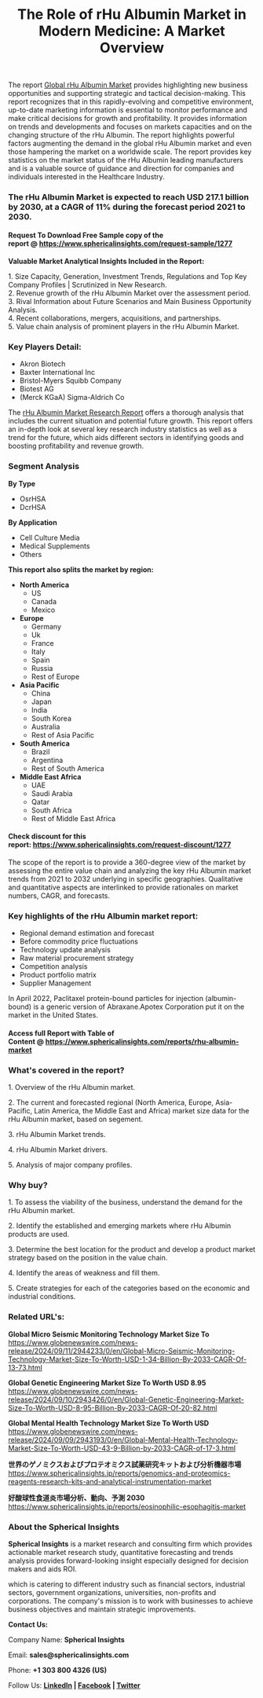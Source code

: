 <h1 style="text-align: center;">The Role of rHu Albumin Market in Modern Medicine: A Market Overview</h1>
<p>&nbsp;</p>
<p>The report&nbsp;<a href="https://www.sphericalinsights.com/reports/rhu-albumin-market" target="_blank" rel="noopener noreferrer">Global rHu Albumin Market</a>&nbsp;provides highlighting new business opportunities and supporting strategic and tactical decision-making. This report recognizes that in this rapidly-evolving and competitive environment, up-to-date marketing information is essential to monitor performance and make critical decisions for growth and profitability. It provides information on trends and developments and focuses on markets capacities and on the changing structure of the rHu Albumin. The report highlights powerful factors augmenting the demand in the global rHu Albumin market and even those hampering the market on a worldwide scale. The report provides key statistics on the market status of the rHu Albumin leading manufacturers and is a valuable source of guidance and direction for companies and individuals interested in the Healthcare Industry.</p>
<h3>The rHu Albumin Market is expected to reach USD 217.1 billion by 2030, at a CAGR of 11% during the forecast period 2021 to 2030.</h3>
<h4>Request To Download Free Sample copy of the report&nbsp;@&nbsp;<a href="https://www.sphericalinsights.com/request-sample/1277" target="_blank" rel="noopener noreferrer">https://www.sphericalinsights.com/request-sample/1277</a></h4>
<p><strong>Valuable Market Analytical Insights Included in the Report:</strong></p>
<p>1. Size Capacity, Generation, Investment Trends, Regulations and Top Key Company Profiles | Scrutinized in New Research.<br />2. Revenue growth of the rHu Albumin Market over the assessment period.<br />3. Rival Information about Future Scenarios and Main Business Opportunity Analysis.<br />4. Recent collaborations, mergers, acquisitions, and partnerships.<br />5. Value chain analysis of prominent players in the rHu Albumin Market.</p>
<h3><strong>Key Players Detail:</strong></h3>
<ul>
<li>Akron Biotech</li>
<li>Baxter International Inc</li>
<li>Bristol-Myers Squibb Company</li>
<li>Biotest AG</li>
<li>(Merck KGaA) Sigma-Aldrich Co</li>
</ul>
<p>The&nbsp;<a href="https://www.sphericalinsights.com/reports/rhu-albumin-market" target="_blank" rel="noopener noreferrer">rHu Albumin Market Research Report</a>&nbsp;offers a thorough analysis that includes the current situation and potential future growth. This report offers an in-depth look at several key research industry statistics as well as a trend for the future, which aids different sectors in identifying goods and boosting profitability and revenue growth.</p>
<h3><strong>Segment Analysis</strong></h3>
<p><strong>By Type</strong></p>
<ul>
<li>OsrHSA</li>
<li>DcrHSA</li>
</ul>
<p><strong>By Application</strong></p>
<ul>
<li>Cell Culture Media</li>
<li>Medical Supplements</li>
<li>Others</li>
</ul>
<p><strong>This report also splits the market by region:</strong></p>
<ul>
<li><strong>North America</strong>
<ul>
<li>US</li>
<li>Canada</li>
<li>Mexico</li>
</ul>
</li>
<li><strong>Europe</strong>
<ul>
<li>Germany</li>
<li>Uk</li>
<li>France</li>
<li>Italy</li>
<li>Spain</li>
<li>Russia</li>
<li>Rest of Europe</li>
</ul>
</li>
<li><strong>Asia Pacific</strong>
<ul>
<li>China</li>
<li>Japan</li>
<li>India</li>
<li>South Korea</li>
<li>Australia</li>
<li>Rest of Asia Pacific</li>
</ul>
</li>
<li><strong>South America</strong>
<ul>
<li>Brazil</li>
<li>Argentina</li>
<li>Rest of South America</li>
</ul>
</li>
<li><strong>Middle East Africa</strong>
<ul>
<li>UAE</li>
<li>Saudi Arabia</li>
<li>Qatar</li>
<li>South Africa</li>
<li>Rest of Middle East Africa</li>
</ul>
</li>
</ul>
<h4>Check discount for this report:&nbsp;<a href="https://www.sphericalinsights.com/request-sample/1277" target="_blank" rel="noopener noreferrer">https://www.sphericalinsights.com/request-discount/1277</a></h4>
<p>The scope of the report is to provide a 360-degree view of the market by assessing the entire value chain and analyzing the key rHu Albumin market trends from 2021 to 2032 underlying in specific geographies. Qualitative and quantitative aspects are interlinked to provide rationales on market numbers, CAGR, and forecasts.</p>
<h3><strong>Key highlights of the rHu Albumin market report:</strong></h3>
<ul>
<li>Regional demand estimation and forecast</li>
<li>Before commodity price fluctuations</li>
<li>Technology update analysis</li>
<li>Raw material procurement strategy</li>
<li>Competition analysis</li>
<li>Product portfolio matrix</li>
<li>Supplier Management</li>
</ul>
<p>In April 2022, Paclitaxel protein-bound particles for injection (albumin-bound) is a generic version of Abraxane.Apotex Corporation put it on the market in the United States.</p>
<h4>Access full Report with Table of Content&nbsp;@&nbsp;<a href="https://www.sphericalinsights.com/reports/rhu-albumin-market" target="_blank" rel="noopener noreferrer">https://www.sphericalinsights.com/reports/rhu-albumin-market</a></h4>
<h3><strong>What's covered in the report?</strong></h3>
<p>1. Overview of the rHu Albumin market.</p>
<p>2. The current and forecasted regional (North America, Europe, Asia-Pacific, Latin America, the Middle East and Africa) market size data for the rHu Albumin market, based on segement.</p>
<p>3. rHu Albumin Market trends.</p>
<p>4. rHu Albumin Market drivers.</p>
<p>5. Analysis of major company profiles.</p>
<h3><strong>Why buy?</strong></h3>
<p>1. To assess the viability of the business, understand the demand for the rHu Albumin market.</p>
<p>2. Identify the established and emerging markets where rHu Albumin products are used.</p>
<p>3. Determine the best location for the product and develop a product market strategy based on the position in the value chain.</p>
<p>4. Identify the areas of weakness and fill them.</p>
<p>5. Create strategies for each of the categories based on the economic and industrial conditions.</p>
<h3><strong>Related URL's:</strong></h3>
<p><strong>Global Micro Seismic Monitoring Technology Market Size To</strong><br /><a href="https://www.globenewswire.com/news-release/2024/09/11/2944233/0/en/Global-Micro-Seismic-Monitoring-Technology-Market-Size-To-Worth-USD-1-34-Billion-By-2033-CAGR-Of-13-73.html" rel="nofollow">https://www.globenewswire.com/news-release/2024/09/11/2944233/0/en/Global-Micro-Seismic-Monitoring-Technology-Market-Size-To-Worth-USD-1-34-Billion-By-2033-CAGR-Of-13-73.html</a>&nbsp;</p>
<p><strong>Global Genetic Engineering Market Size To Worth USD 8.95</strong><br /><a href="https://www.globenewswire.com/news-release/2024/09/10/2943426/0/en/Global-Genetic-Engineering-Market-Size-To-Worth-USD-8-95-Billion-By-2033-CAGR-Of-20-82.html" rel="nofollow">https://www.globenewswire.com/news-release/2024/09/10/2943426/0/en/Global-Genetic-Engineering-Market-Size-To-Worth-USD-8-95-Billion-By-2033-CAGR-Of-20-82.html</a>&nbsp;</p>
<p><strong>Global Mental Health Technology Market Size To Worth USD</strong><br /><a href="https://www.globenewswire.com/news-release/2024/09/09/2943193/0/en/Global-Mental-Health-Technology-Market-Size-To-Worth-USD-43-9-Billion-by-2033-CAGR-of-17-3.html" rel="nofollow">https://www.globenewswire.com/news-release/2024/09/09/2943193/0/en/Global-Mental-Health-Technology-Market-Size-To-Worth-USD-43-9-Billion-by-2033-CAGR-of-17-3.html</a>&nbsp;</p>
<p><strong>世界のゲノミクスおよびプロテオミクス試薬研究キットおよび分析機器市場</strong><br /><a href="https://www.sphericalinsights.jp/reports/genomics-and-proteomics-reagents-research-kits-and-analytical-instrumentation-market" rel="nofollow">https://www.sphericalinsights.jp/reports/genomics-and-proteomics-reagents-research-kits-and-analytical-instrumentation-market</a>&nbsp;</p>
<p><strong>好酸球性食道炎市場分析、動向、予測 2030</strong><br /><a href="https://www.sphericalinsights.jp/reports/eosinophilic-esophagitis-market" rel="nofollow">https://www.sphericalinsights.jp/reports/eosinophilic-esophagitis-market</a>&nbsp;</p>
<h3><strong>About the Spherical Insights</strong></h3>
<p><strong>Spherical Insights</strong>&nbsp;is a market research and consulting firm which provides actionable market research study, quantitative forecasting and trends analysis provides forward-looking insight especially designed for decision makers and aids ROI.</p>
<p>which is catering to different industry such as financial sectors, industrial sectors, government organizations, universities, non-profits and corporations. The company's mission is to work with businesses to achieve business objectives and maintain strategic improvements.</p>
<p><strong>Contact Us:</strong></p>
<p>Company Name:&nbsp;<strong>Spherical Insights</strong></p>
<p>Email:&nbsp;<strong>sales@sphericalinsights.com</strong></p>
<p>Phone:&nbsp;<strong>+1 303 800 4326 (US)</strong></p>
<p>Follow Us:&nbsp;<strong><a href="https://www.linkedin.com/company/spherical-insight/" rel="nofollow"><u>LinkedIn</u></a>&nbsp;|&nbsp;<a href="https://www.facebook.com/sphericalinsights22" rel="nofollow"><u>Facebook</u></a>&nbsp;|&nbsp;<a href="https://twitter.com/SInsights_US" rel="nofollow"><u>Twitter</u></a></strong></p>
<p>&nbsp;</p>
